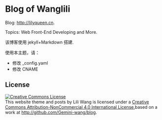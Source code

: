 # Blog of Wanglili

Blog: http://lilyqueen.cn.

Topics: Web Front-End Developing and More.

该博客使用 jekyll+Markdown 搭建.

使用本主题，请：

- 修改 _config.yaml
- 修改 CNAME

## License

<a rel="license" href="http://creativecommons.org/licenses/by-nc/4.0/"><img alt="Creative Commons License" style="border-width:0" src="https://i.creativecommons.org/l/by-nc/4.0/88x31.png" /></a><br />
This website theme and posts by Lili Wang is licensed under a <a rel="license" href="http://creativecommons.org/licenses/by-nc/4.0/">Creative Commons Attribution-NonCommercial 4.0 International License</a>,based on a work at <a  href="http://github.com/Gemini-wang/blog" rel="dct:source">http://github.com/Gemini-wang/blog</a>.
